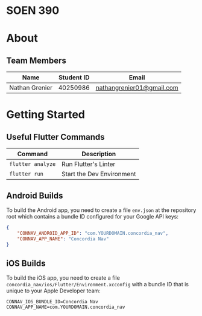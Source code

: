 # SOEN 390

# About

## Team Members

| Name           | Student ID | Email                     |
| -------------- | ---------- | ------------------------- |
| Nathan Grenier | 40250986   | nathangrenier01@gmail.com |

# Getting Started


## Useful Flutter Commands

| Command           | Description               |
| ----------------- | ------------------------- |
| `flutter analyze` | Run Flutter's Linter      |
| `flutter run`     | Start the Dev Environment |

## Android Builds

To build the Android app, you need to create a file `env.json` at the repository root
which contains a bundle ID configured for your Google API keys:

```json
{
    "CONNAV_ANDROID_APP_ID": "com.YOURDOMAIN.concordia_nav",
    "CONNAV_APP_NAME": "Concordia Nav"
}
```

## iOS Builds

To build the iOS app, you need to create a file
`concordia_nav/ios/Flutter/Environment.xcconfig` with a bundle ID that is unique to your
Apple Developer team:

```
CONNAV_IOS_BUNDLE_ID=Concordia Nav
CONNAV_APP_NAME=com.YOURDOMAIN.concordia_nav
```